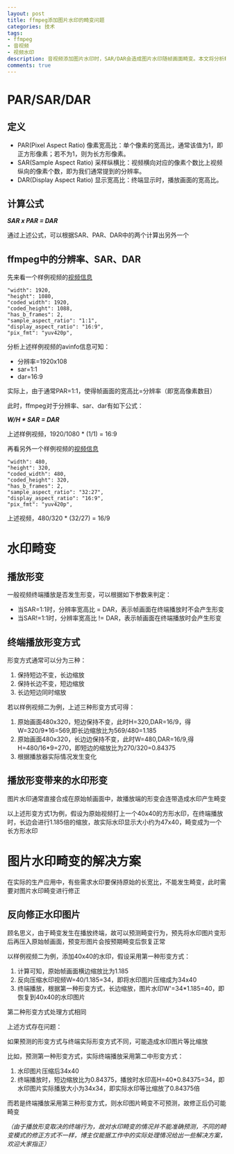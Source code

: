 ```yaml
---
layout: post
title: ffmpeg添加图片水印的畸变问题
categories: 技术
tags:
- ffmpeg
- 音视频
- 视频水印
description: 音视频添加图片水印时，SAR/DAR会造成图片水印随帧画面畸变。本文将分析畸变产生原因和探索解决方案
comments: true
---
```


# PAR/SAR/DAR
## 定义
* PAR(Pixel Aspect Ratio) 像素宽高比：单个像素的宽高比，通常该值为1，即正方形像素；若不为1，则为长方形像素。
* SAR(Sample Aspect Ratio) 采样纵横比：视频横向对应的像素个数比上视频纵向的像素个数，即为我们通常提到的分辨率。
* DAR(Display Aspect Ratio) 显示宽高比：终端显示时，播放画面的宽高比。

## 计算公式
_**SAR x PAR = DAR**_

通过上述公式，可以根据SAR、PAR、DAR中的两个计算出另外一个

## ffmpeg中的分辨率、SAR、DAR
先来看一个样例视频的[视频信息](http://media-resource.com0.z0.glb.qiniucdn.com/%E4%B8%83%E7%89%9B%E4%BA%91%E5%AD%98%E5%82%A8%E8%A7%86%E9%A2%91%EF%BC%8D%E4%B8%89%E5%91%A8%E5%B9%B4.mp4?avinfo)
```
"width": 1920,
"height": 1080,
"coded_width": 1920,
"coded_height": 1088,
"has_b_frames": 2,
"sample_aspect_ratio": "1:1",
"display_aspect_ratio": "16:9",
"pix_fmt": "yuv420p",
```
分析上述样例视频的avinfo信息可知：
* 分辨率=1920x108
* sar=1:1
* dar=16:9

实际上，由于通常PAR=1:1，使得帧画面的宽高比=分辨率（即宽高像素数目）

此时，ffmpeg对于分辨率、sar、dar有如下公式：

_**W/H * SAR = DAR**_

上述样例视频，1920/1080 * (1/1) = 16:9

再看另外一个样例视频的[视频信息](http://ohgqsah1g.bkt.clouddn.com/water.mp4?avinfo)
```
"width": 480,
"height": 320,
"coded_width": 480,
"coded_height": 320,
"has_b_frames": 2,
"sample_aspect_ratio": "32:27",
"display_aspect_ratio": "16:9",
"pix_fmt": "yuv420p",
```
上述视频，480/320 * (32/27) = 16/9

# 水印畸变
## 播放形变
一般视频终端播放是否发生形变，可以根据如下参数来判定：
* 当SAR=1:1时，分辨率宽高比 = DAR，表示帧画面在终端播放时不会产生形变
* 当SAR!=1:1时，分辨率宽高比 != DAR，表示帧画面在终端播放时会产生形变

## 终端播放形变方式
形变方式通常可以分为三种：
1. 保持短边不变，长边缩放
2. 保持长边不变，短边缩放
3. 长边短边同时缩放

若以样例视频二为例，上述三种形变方式可得：
1. 原始画面480x320，短边保持不变，此时H=320,DAR=16/9，得W=320/9*16=569,即长边缩放比为569/480=1.185
2.  原始画面480x320，长边边保持不变，此时W=480,DAR=16/9,得H=480/16*9=270，即短边的缩放比为270/320=0.84375
3. 根据播放器实际情况发生变化

## 播放形变带来的水印形变
图片水印通常直接合成在原始帧画面中，故播放端的形变会连带造成水印产生畸变

以上述形变方式1为例，假设为原始视频打上一个40x40的方形水印，在终端播放时，长边会进行1.185倍的缩放，故实际水印显示大小约为47x40，畸变成为一个长方形水印

# 图片水印畸变的解决方案
在实际的生产应用中，有些需求水印要保持原始的长宽比，不能发生畸变，此时需要对图片水印畸变进行修正

## 反向修正水印图片
顾名思义，由于畸变发生在播放终端，故可以预测畸变行为，预先将水印图片变形后再压入原始帧画面，预变形图片会按预期畸变后恢复正常

以样例视频二为例，添加40x40的水印，假设采用第一种形变方式：
1. 计算可知，原始帧画面横边缩放比为1.185
2. 反向压缩水印视频W=40/1.185=34，即将水印图片压缩成为34x40
3. 终端播放，根据第一种形变方式，长边缩放，图片水印W'=34*1.185=40，即恢复到40x40的水印图片

第二种形变方式处理方式相同

上述方式存在问题：

如果预测的形变方式与终端实际形变方式不同，可能造成水印图片等比缩放

比如，预测第一种形变方式，实际终端播放采用第二中形变方式：
1. 水印图片压缩后34x40
2. 终端播放时，短边缩放比为0.84375，播放时水印高H=40*0.84375=34，即水印图片实际播放大小为34x34，即实际水印等比缩放了0.84375倍

而若是终端播放采用第三种形变方式，则水印图片畸变不可预测，故修正后仍可能畸变

_（由于播放形变取决的终端行为，故对水印畸变的情况并不能准确预测，不同的畸变模式的修正方式不一样，博主仅能据工作中的实际处理情况给出一些解决方案，欢迎大家指正）_